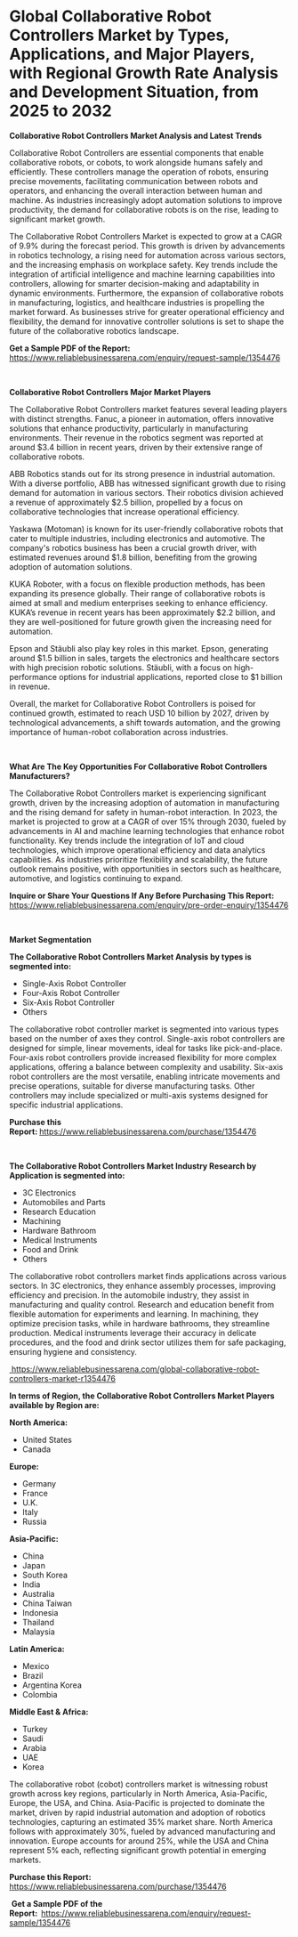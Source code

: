 <p><h1>Global Collaborative Robot Controllers Market by Types, Applications, and Major Players, with Regional Growth Rate Analysis and Development Situation, from 2025 to 2032</h1></p><p><strong>Collaborative Robot Controllers Market Analysis and Latest Trends</strong></p>
<p><p>Collaborative Robot Controllers are essential components that enable collaborative robots, or cobots, to work alongside humans safely and efficiently. These controllers manage the operation of robots, ensuring precise movements, facilitating communication between robots and operators, and enhancing the overall interaction between human and machine. As industries increasingly adopt automation solutions to improve productivity, the demand for collaborative robots is on the rise, leading to significant market growth.</p><p>The Collaborative Robot Controllers Market is expected to grow at a CAGR of 9.9% during the forecast period. This growth is driven by advancements in robotics technology, a rising need for automation across various sectors, and the increasing emphasis on workplace safety. Key trends include the integration of artificial intelligence and machine learning capabilities into controllers, allowing for smarter decision-making and adaptability in dynamic environments. Furthermore, the expansion of collaborative robots in manufacturing, logistics, and healthcare industries is propelling the market forward. As businesses strive for greater operational efficiency and flexibility, the demand for innovative controller solutions is set to shape the future of the collaborative robotics landscape.</p></p>
<p><strong>Get a Sample PDF of the Report:&nbsp;</strong> <a href="https://www.reliablebusinessarena.com/enquiry/request-sample/1354476?utm_campaign=2217&utm_medium=2&utm_source=Github&utm_content=ia&utm_term=12042025&utm_id=collaborative-robot-controllers">https://www.reliablebusinessarena.com/enquiry/request-sample/1354476</a></p>
<p>&nbsp;</p>
<p><strong>Collaborative Robot Controllers Major Market Players</strong></p>
<p><p>The Collaborative Robot Controllers market features several leading players with distinct strengths. Fanuc, a pioneer in automation, offers innovative solutions that enhance productivity, particularly in manufacturing environments. Their revenue in the robotics segment was reported at around $3.4 billion in recent years, driven by their extensive range of collaborative robots.</p><p>ABB Robotics stands out for its strong presence in industrial automation. With a diverse portfolio, ABB has witnessed significant growth due to rising demand for automation in various sectors. Their robotics division achieved a revenue of approximately $2.5 billion, propelled by a focus on collaborative technologies that increase operational efficiency.</p><p>Yaskawa (Motoman) is known for its user-friendly collaborative robots that cater to multiple industries, including electronics and automotive. The company's robotics business has been a crucial growth driver, with estimated revenues around $1.8 billion, benefiting from the growing adoption of automation solutions.</p><p>KUKA Roboter, with a focus on flexible production methods, has been expanding its presence globally. Their range of collaborative robots is aimed at small and medium enterprises seeking to enhance efficiency. KUKA’s revenue in recent years has been approximately $2.2 billion, and they are well-positioned for future growth given the increasing need for automation.</p><p>Epson and Stäubli also play key roles in this market. Epson, generating around $1.5 billion in sales, targets the electronics and healthcare sectors with high precision robotic solutions. Stäubli, with a focus on high-performance options for industrial applications, reported close to $1 billion in revenue.</p><p>Overall, the market for Collaborative Robot Controllers is poised for continued growth, estimated to reach USD 10 billion by 2027, driven by technological advancements, a shift towards automation, and the growing importance of human-robot collaboration across industries.</p></p>
<p>&nbsp;</p>
<p><strong>What Are The Key Opportunities For Collaborative Robot Controllers Manufacturers?</strong></p>
<p><p>The Collaborative Robot Controllers market is experiencing significant growth, driven by the increasing adoption of automation in manufacturing and the rising demand for safety in human-robot interaction. In 2023, the market is projected to grow at a CAGR of over 15% through 2030, fueled by advancements in AI and machine learning technologies that enhance robot functionality. Key trends include the integration of IoT and cloud technologies, which improve operational efficiency and data analytics capabilities. As industries prioritize flexibility and scalability, the future outlook remains positive, with opportunities in sectors such as healthcare, automotive, and logistics continuing to expand.</p></p>
<p><strong>Inquire or Share Your Questions If Any Before Purchasing This Report:</strong> <a href="https://www.reliablebusinessarena.com/enquiry/pre-order-enquiry/1354476?utm_campaign=2217&utm_medium=2&utm_source=Github&utm_content=ia&utm_term=12042025&utm_id=collaborative-robot-controllers">https://www.reliablebusinessarena.com/enquiry/pre-order-enquiry/1354476</a></p>
<p>&nbsp;</p>
<p><strong>Market Segmentation</strong></p>
<p><strong>The Collaborative Robot Controllers Market Analysis by types is segmented into:</strong></p>
<p><ul><li>Single-Axis Robot Controller</li><li>Four-Axis Robot Controller</li><li>Six-Axis Robot Controller</li><li>Others</li></ul></p>
<p><p>The collaborative robot controller market is segmented into various types based on the number of axes they control. Single-axis robot controllers are designed for simple, linear movements, ideal for tasks like pick-and-place. Four-axis robot controllers provide increased flexibility for more complex applications, offering a balance between complexity and usability. Six-axis robot controllers are the most versatile, enabling intricate movements and precise operations, suitable for diverse manufacturing tasks. Other controllers may include specialized or multi-axis systems designed for specific industrial applications.</p></p>
<p><strong>Purchase this Report:&nbsp;</strong><a href="https://www.reliablebusinessarena.com/purchase/1354476?utm_campaign=2217&utm_medium=2&utm_source=Github&utm_content=ia&utm_term=12042025&utm_id=collaborative-robot-controllers">https://www.reliablebusinessarena.com/purchase/1354476</a></p>
<p>&nbsp;</p>
<p><strong>The Collaborative Robot Controllers Market Industry Research by Application is segmented into:</strong></p>
<p><ul><li>3C Electronics</li><li>Automobiles and Parts</li><li>Research Education</li><li>Machining</li><li>Hardware Bathroom</li><li>Medical Instruments</li><li>Food and Drink</li><li>Others</li></ul></p>
<p><p>The collaborative robot controllers market finds applications across various sectors. In 3C electronics, they enhance assembly processes, improving efficiency and precision. In the automobile industry, they assist in manufacturing and quality control. Research and education benefit from flexible automation for experiments and learning. In machining, they optimize precision tasks, while in hardware bathrooms, they streamline production. Medical instruments leverage their accuracy in delicate procedures, and the food and drink sector utilizes them for safe packaging, ensuring hygiene and consistency.</p></p>
<p><a href="https://www.reliablebusinessarena.com/global-collaborative-robot-controllers-market-r1354476?utm_campaign=2217&utm_medium=2&utm_source=Github&utm_content=ia&utm_term=12042025&utm_id=collaborative-robot-controllers">&nbsp;https://www.reliablebusinessarena.com/global-collaborative-robot-controllers-market-r1354476</a></p>
<p><strong>In terms of Region, the Collaborative Robot Controllers Market Players available by Region are:</strong></p>
<p>
    <p> <strong> North America: </strong>
        <ul>
            <li>United States</li>
            <li>Canada</li>
        </ul>
        </p> 
    <p> <strong> Europe: </strong>
        <ul>
            <li>Germany</li>
            <li>France</li>
            <li>U.K.</li>
            <li>Italy</li>
            <li>Russia</li>
        </ul>
        </p> 
    <p> <strong> Asia-Pacific: </strong>
        <ul>
            <li>China</li>
            <li>Japan</li>
            <li>South Korea</li>
            <li>India</li>
            <li>Australia</li>
            <li>China Taiwan</li>
            <li>Indonesia</li>
            <li>Thailand</li>
            <li>Malaysia</li>
        </ul>
        </p> 
    <p> <strong> Latin America: </strong>
        <ul>
            <li>Mexico</li>
            <li>Brazil</li>
            <li>Argentina Korea</li>
            <li>Colombia</li>
        </ul>
        </p> 
    <p> <strong> Middle East & Africa: </strong>
        <ul>
            <li>Turkey</li>
            <li>Saudi</li>
            <li>Arabia</li>
            <li>UAE</li>
            <li>Korea</li>
        </ul>
    </p>
    </p>
<p><p>The collaborative robot (cobot) controllers market is witnessing robust growth across key regions, particularly in North America, Asia-Pacific, Europe, the USA, and China. Asia-Pacific is projected to dominate the market, driven by rapid industrial automation and adoption of robotics technologies, capturing an estimated 35% market share. North America follows with approximately 30%, fueled by advanced manufacturing and innovation. Europe accounts for around 25%, while the USA and China represent 5% each, reflecting significant growth potential in emerging markets.</p></p>
<p><strong>Purchase this Report: </strong><a href="https://www.reliablebusinessarena.com/purchase/1354476?utm_campaign=2217&utm_medium=2&utm_source=Github&utm_content=ia&utm_term=12042025&utm_id=collaborative-robot-controllers">https://www.reliablebusinessarena.com/purchase/1354476</a></p>
<p>&nbsp;<strong>Get a Sample PDF of the Report:&nbsp;&nbsp;</strong><a href="https://www.reliablebusinessarena.com/enquiry/request-sample/1354476?utm_campaign=2217&utm_medium=2&utm_source=Github&utm_content=ia&utm_term=12042025&utm_id=collaborative-robot-controllers">https://www.reliablebusinessarena.com/enquiry/request-sample/1354476</a></p>
<p><strong></strong></p>
<p><p></p><p></p><p></p></p>